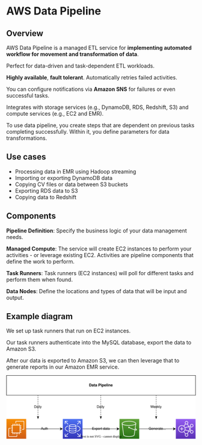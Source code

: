 # AWS Data Pipeline

## Overview

AWS Data Pipeline is a managed ETL service for **implementing automated workflow for movement and transformation of data**.

Perfect for data-driven and task-dependent ETL workloads.

**Highly available**, **fault tolerant**. Automatically retries failed activities.

You can configure notifications via **Amazon SNS** for failures or even successful tasks.

Integrates with storage services (e.g., DynamoDB, RDS, Redshift, S3) and compute services (e.g., EC2 and EMR).

To use data pipeline, you create steps that are dependent on previous tasks completing successfully. Within it, you define parameters for data transformations.


## Use cases

- Processing data in EMR using Hadoop streaming
- Importing or exporting DynamoDB data
- Copying CV files or data between S3 buckets
- Exporting RDS data to S3
- Copying data to Redshift


## Components

**Pipeline Definition**: Specify the business logic of your data management needs.

**Managed Compute**: The service will create EC2 instances to perform your activities - or leverage existing EC2. Activities are pipeline components that define the work to perform.

**Task Runners**: Task runners (EC2 instances) will poll for different tasks and perform them when found.

**Data Nodes**: Define the locations and types of data that will be input and output.


## Example diagram

We set up task runners that run on EC2 instances.

Our task runners authenticate into the MySQL database, export the data to Amazon S3.

After our data is exported to Amazon S3, we can then leverage that to generate reports in our Amazon EMR service.

![](./data-pipeline/data-pl.drawio.svg)
